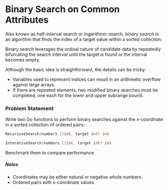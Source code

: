 # Binary Search on Common Attributes

Also known as half-interval search or logarithmic search, *binary search* is an algorithm that finds the index of a target value within a sorted collection.

Binary search leverages the ordinal nature of candidate data by repeatedly bifurcating the search interval until the target is found or the interval becomes empty.

Although the basic idea is straightforward, the details can be tricky:
- Variables used to represent indices can result in an arithmetic overflow against large arrays.
- If there are repeated elements, two modified binary searches must be completed, one each for the lower and upper subrange bound.

### Problem Statement

Write two Go functions to perform binary searches against the x-coordinate in a sorted collection of ordered pairs:
```go
RecursiveSearch(numbers []int, target int) int

InterativeSearch(numbers []int, target int) int
```

Benchmark them to compare performance.

##### Notes
- Coordinates may be either natural or negative whole numbers.
- Ordered pairs with x-coordinate values.
